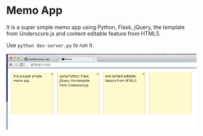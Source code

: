 # Memo App

It is a super simple memo app using Python, Flask, jQuery, the template from
Underscore.js and content editable feature from HTML5.

Use `python dev-server.py` to run it.

![screenshot](http://github.com/moskytw/memo-app/blob/master/screenshot.png)
